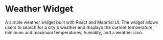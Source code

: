 # Weather Widget

A simple weather widget built with React and Material UI. The widget allows users to search for a city's weather and displays the current temperature, minimum and maximum temperatures, humidity, and a weather icon.